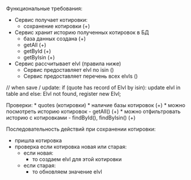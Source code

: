 



Функциональные требования:
* Сервис получает котировки:
    * сохранение котировки (+)
* Сервис хранит историю полученных котировок в БД 
    * база данных создана (+)
    * getAll (+)
    * getById (+)
    * getByIsin (+)
* Сервис рассчитывает elvl (правила ниже)
    * Сервис предоставляет elvl по isin ()
    * Сервис предоставляет перечень всех elvls ()
    
// when save / update:
      if (quote has record of Elvl by isin):
        update elvl in table and 
      else:
        Elvl not found, register new Elvl;

Проверки:
    * quotes (котировки)
        * наличие базы котировок (+)
        * можно посмотреть историю котировок - getAll() (+)
        * можно отфильтровать историю с котировками - findById(), findByIsin() (+)


Последовательность действий при сохранении котировки:
* пришла котировка
* проверка если котировка новая или старая:
    * если новая:
        * то создаем elvl для этой котировки
    * если старая:
        * то обновляем значение elvl
    


